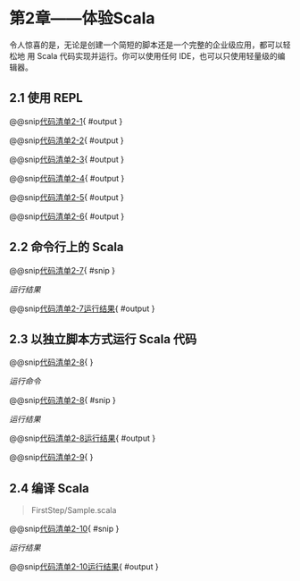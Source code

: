 # 第2章——体验Scala

令人惊喜的是，无论是创建一个简短的脚本还是一个完整的企业级应用，都可以轻松地 用 Scala 代码实现并运行。你可以使用任何 IDE，也可以只使用轻量级的编辑器。

## 2.1 使用 REPL

@@snip[代码清单2-1](../../main/scala/chapter2/shoutput/RunREPL.output){ #output }

@@snip[代码清单2-2](../../main/scala/chapter2/shoutput/RunREPL1.output){ #output }

@@snip[代码清单2-3](../../main/scala/chapter2/shoutput/RunREPL2.output){ #output }

@@snip[代码清单2-4](../../main/scala/chapter2/shoutput/RunREPL3.output){ #output }

@@snip[代码清单2-5](../../main/scala/chapter2/shoutput/RunREPL4.output){ #output }

@@snip[代码清单2-6](../../main/scala/chapter2/shoutput/RunREPL5.output){ #output }

## 2.2 命令行上的 Scala

@@snip[代码清单2-7](../../main/scala/chapter2/HelloWorld.scala){ #snip }

*运行结果*

@@snip[代码清单2-7运行结果](../../main/scala/chapter2/shoutput/RunHelloWorld.output){ #output }

## 2.3 以独立脚本方式运行 Scala 代码

@@snip[代码清单2-8](../../main/scala/chapter2/hello.sh){ }

*运行命令*

@@snip[代码清单2-8](../../main/scala/chapter2/RunHello.sh){ #snip }

*运行结果*

@@snip[代码清单2-8运行结果](../../main/scala/chapter2/shoutput/RunHello.output){ #output }

@@snip[代码清单2-9](../../main/scala/chapter2/RunScala.bat){ }

## 2.4 编译 Scala

>FirstStep/Sample.scala

@@snip[代码清单2-10](../../main/scala/chapter2/Sample.scala){ #snip }

*运行结果*

@@snip[代码清单2-10运行结果](../../main/scala/chapter2/shoutput/RunSample.output){ #output }

